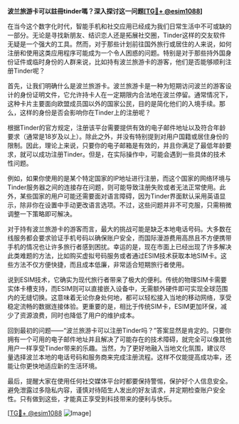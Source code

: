 **波兰旅游卡可以註冊tinder嗎？深入探讨这一问题[[TG💪+ @esim1088](https://t.me/s/esim1088)]**

在当今这个数字化时代，智能手机和社交应用已经成为我们日常生活中不可或缺的一部分。无论是寻找新朋友、结识恋人还是拓展社交圈，Tinder这样的交友软件无疑是一个强大的工具。然而，对于那些计划前往国外旅行或居住的人来说，如何注册和使用这类应用程序可能成为一个令人困惑的问题。特别是对于那些持外国身份证件或临时身份的人群来说，比如持有波兰旅游卡的游客，他们是否能够顺利注册Tinder呢？

首先，让我们明确什么是波兰旅游卡。波兰旅游卡是一种为短期访问波兰的游客设计的身份证明文件，它允许持卡人在一定期限内合法地在波兰停留。通常情况下，这种卡片主要面向欧盟成员国以外的国家公民，目的是简化他们的入境手续。那么，这样的身份是否会影响你在Tinder上的注册呢？

根据Tinder的官方规定，注册该平台需要提供有效的电子邮件地址以及符合年龄要求（通常是18岁及以上）。除此之外，并没有特别提到对用户国籍或居住身份的限制。因此，理论上来说，只要你的电子邮箱是有效的，并且你满足了最低年龄要求，就可以成功注册Tinder。但是，在实际操作中，可能会遇到一些具体的技术性问题。

例如，如果你使用的是某个特定国家的IP地址进行注册，而这个国家的网络环境与Tinder服务器之间的连接存在问题，则可能导致注册失败或者无法正常使用。此外，某些国家的用户可能还需要面对语言障碍，因为Tinder界面默认采用英语显示，除非你在设置中手动更改语言选项。不过，这些问题并非不可克服，只需稍微调整一下策略即可解决。

对于持有波兰旅游卡的游客而言，最大的挑战可能是缺乏本地电话号码。大多数在线服务都会要求验证手机号码以确保账户安全，而国际漫游费用高昂且不方便携带手机的情况也让许多旅行者感到困扰。幸运的是，现在市面上已经出现了许多解决此类难题的方法，比如购买虚拟号码服务或者通过ESIM技术获取本地SIM卡。这些方法不仅方便快捷，而且成本低廉，非常适合短期旅行者使用。

说到ESIM技术，它确实为现代旅行者带来了极大的便利。传统的物理SIM卡需要实体卡槽支持，而ESIM则可以直接嵌入设备中，无需额外硬件即可实现全球范围内的无缝切换。这意味着无论你身处何地，都可以轻松接入当地的移动网络，享受稳定流畅的数据连接体验。更重要的是，相比于传统SIM卡，ESIM更加环保，减少了资源浪费，同时也降低了用户的维护成本。

回到最初的问题——“波兰旅游卡可以注册Tinder吗？”答案显然是肯定的。只要你拥有一个可用的电子邮件地址并且解决了可能存在的技术障碍，就完全可以像其他用户一样享受Tinder带来的乐趣。当然，为了更好地融入当地文化氛围，建议尽量选择波兰本地的电话号码和服务商来完成注册流程。这样不仅能提高成功率，还能让你更快地适应新的生活环境。

最后，提醒大家在使用任何社交媒体平台时都要保持警惕，保护好个人信息安全。避免泄露过多隐私内容，谨慎对待陌生人发出的好友请求，并定期检查账户安全性。只有做到这些，才能真正享受到科技带来的便利与快乐。

[[TG💪+ @esim1088](https://t.me/s/esim1088) ![Image](https://i.postimg.cc/4NQfJmqS/Snipaste-2025-05-13-00-14-12.png)]